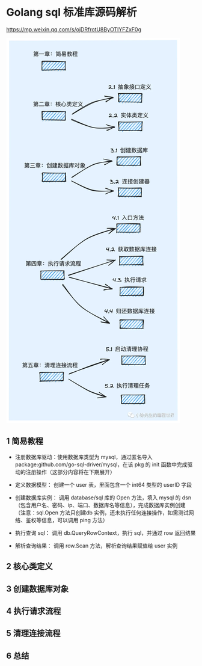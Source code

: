 # Golang sql 标准库源码解析

https://mp.weixin.qq.com/s/ojDRfrotU8ByOTIYFZxF0g

![alt text](image.png)

## 1 简易教程

- 注册数据库驱动：使用数据库类型为 mysql，通过匿名导入 package:github.com/go-sql-driver/mysql，在该 pkg 的 init 函数中完成驱动的注册操作（这部分内容将在下期展开）

- 定义数据模型： 创建一个 user 表，里面包含一个 int64 类型的 userID 字段

- 创建数据库实例： 调用 database/sql 库的 Open 方法，填入 mysql 的 dsn（包含用户名、密码、ip、端口、数据库名等信息），完成数据库实例创建 （注意：sql.Open 方法只创建db 实例，还未执行任何连接操作，如需测试网络、鉴权等信息，可以调用 ping 方法）

- 执行查询 sql： 调用 db.QueryRowContext，执行 sql，并通过 row 返回结果

- 解析查询结果： 调用 row.Scan 方法，解析查询结果赋值给 user 实例

## 2 核心类定义

## 3 创建数据库对象

## 4 执行请求流程

## 5 清理连接流程

## 6 总结
